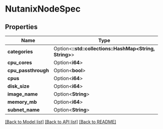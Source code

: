 # NutanixNodeSpec

## Properties

Name | Type | Description | Notes
------------ | ------------- | ------------- | -------------
**categories** | Option<**::std::collections::HashMap<String, String>**> |  | [optional]
**cpu_cores** | Option<**i64**> |  | [optional]
**cpu_passthrough** | Option<**bool**> |  | [optional]
**cpus** | Option<**i64**> |  | [optional]
**disk_size** | Option<**i64**> |  | [optional]
**image_name** | Option<**String**> |  | [optional]
**memory_mb** | Option<**i64**> |  | [optional]
**subnet_name** | Option<**String**> |  | [optional]

[[Back to Model list]](../README.md#documentation-for-models) [[Back to API list]](../README.md#documentation-for-api-endpoints) [[Back to README]](../README.md)


